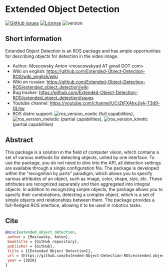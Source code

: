 # Extended Object Detection
[![GitHub issues](https://img.shields.io/github/issues/Extended-Object-Detection-ROS/extended_object_detection.svg)](https://github.com/Extended-Object-Detection-ROS/extended_object_detection/issues) [![License](https://img.shields.io/badge/License-BSD%203--Clause-blue.svg)](https://opensource.org/licenses/BSD-3-Clause) ![version](https://img.shields.io/badge/version-1.0.0-blue)

## Short information

Extended Object Detection is an ROS package and has ample opportunities for describing objects for detection in the video image. 
 - Author: Moscowsky Anton \<moscowskyad AT gmail DOT com\>
 - Wiki on english: https://github.com/Extended-Object-Detection-ROS/wiki_english/wiki
 - Wiki on russian: https://github.com/Extended-Object-Detection-ROS/extended_object_detection/wiki
 - Bug tracker: https://github.com/Extended-Object-Detection-ROS/extended_object_detection/issues
 - Youtube channel: https://youtube.com/channel/UCrZtFXAhxJIyk-T3d9-GLhw
 - ROS distro support: <a><img src="https://img.shields.io/badge/ROS-Noetic-blue" alt="ros_version_noetic" /></a> (full capabilities), <a><img src="https://img.shields.io/badge/ROS-Melodic-yellow" alt="ros_version_melodic" /></a> (partial capabilities), <a><img src="https://img.shields.io/badge/ROS-Kinetic-yellow" alt="ros_version_kinetic" /></a> (partial capabilities)

## Abstract

This package is a solution in the field of computer vision, which contains a set of various methods for detecting objects, united by one interface. To use the package, you do not need to dive into the API, all detection settings are available through a single configuration file. The package is developed within the "recognition by parts" paradigm, which allows you to specify various attributes of an object, such as image, color, shape, size, etc. These attributes are recognized separately and then aggregated into integral objects. In addition to recognizing simple objects, the package allows you to specify their combinations, detecting a complex object, which is a set of simple objects and relationships between them. The package provides a full-fledged ROS interface, allowing it to be used in robotics tasks.

## Cite
```bibtex
@misc{extended_object_detection,
 author = {Moscowsky, Anton},
 booktitle = {GitHub repository},
 publisher = {GitHub},
 title = {{Extended Object Detection}},
 url = {https://github.com/Extended-Object-Detection-ROS/extended_object_detection},
 year = {2020}
}
```

